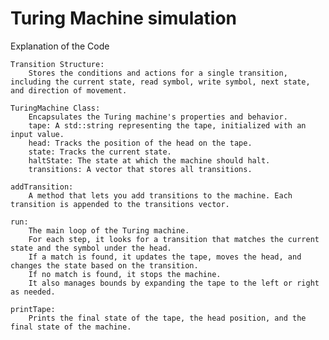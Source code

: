 # Turing Machine simulation

Explanation of the Code

    Transition Structure:
        Stores the conditions and actions for a single transition, including the current state, read symbol, write symbol, next state, and direction of movement.

    TuringMachine Class:
        Encapsulates the Turing machine's properties and behavior.
        tape: A std::string representing the tape, initialized with an input value.
        head: Tracks the position of the head on the tape.
        state: Tracks the current state.
        haltState: The state at which the machine should halt.
        transitions: A vector that stores all transitions.

    addTransition:
        A method that lets you add transitions to the machine. Each transition is appended to the transitions vector.

    run:
        The main loop of the Turing machine.
        For each step, it looks for a transition that matches the current state and the symbol under the head.
        If a match is found, it updates the tape, moves the head, and changes the state based on the transition.
        If no match is found, it stops the machine.
        It also manages bounds by expanding the tape to the left or right as needed.

    printTape:
        Prints the final state of the tape, the head position, and the final state of the machine.
